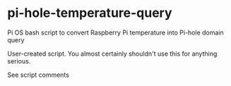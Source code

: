 # pi-hole-temperature-query
Pi OS bash script to convert Raspberry Pi temperature into Pi-hole domain query

User-created script. You almost certainly shouldn't use this for anything serious.

See script comments

